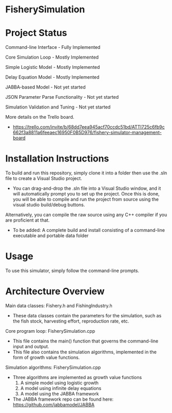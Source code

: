 # FisherySimulation

# Project Status
Command-line Interface - Fully Implemented

Core Simulation Loop - Mostly Implemented

Simple Logistic Model - Mostly Implemented

Delay Equation Model - Mostly Implemented

JABBA-based Model - Not yet started

JSON Parameter Parse Functionality - Not yet started

Simulation Validation and Tuning - Not yet started

More details on the Trello board.
- https://trello.com/invite/b/68dd7eea945acf70ccdc51bd/ATTI725c6fb9c662f3a8811a6feeaec16950F0B5D976/fishery-simulator-management-board

# Installation Instructions
To build and run this repository, simply clone it into a folder then use the .sln file to create a Visual Studio project. 
- You can drag-and-drop the .sln file into a Visual Studio window, and it will automatically prompt you to set up the project.
Once this is done, you will be able to compile and run the project from source using the visual studio build/debug buttons.

Alternatively, you can compile the raw source using any C++ compiler if you are proficient at that.

- To be added: A complete build and install consisting of a command-line executable and portable data folder

# Usage
To use this simulator, simply follow the command-line prompts.

# Architecture Overview
Main data classes: Fishery.h and FishingIndustry.h
- These data classes contain the parameters for the simulation, such as the fish stock, harvesting effort, reproduction rate, etc.

Core program loop: FisherySimulation.cpp
- This file contains the main() function that governs the command-line input and output.
- This file also contains the simulation algorithms, implemented in the form of growth value functions.

Simulation algorithms: FisherySimulation.cpp
- Three algorithms are implemented as growth value functions
	1. A simple model using logistic growth
	2. A model using infinite delay equations
	3. A model using the JABBA framework
- The JABBA framework repo can be found here: https://github.com/jabbamodel/JABBA